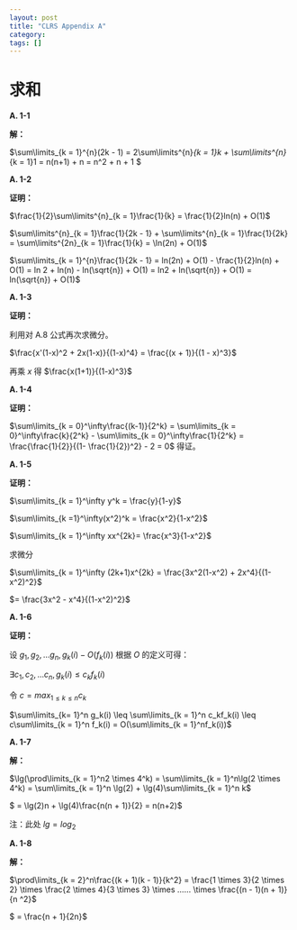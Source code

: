 ```yaml
---
layout: post
title: "CLRS Appendix A"
category: 
tags: []
---
```


<head>
    <script src="https://cdn.mathjax.org/mathjax/latest/MathJax.js?config=TeX-AMS-MML_HTMLorMML" type="text/javascript"></script>
    <script type="text/x-mathjax-config">
        MathJax.Hub.Config({
            tex2jax: {
            skipTags: ['script', 'noscript', 'style', 'textarea', 'pre'],
            inlineMath: [['$','$']]
            }
        });
    </script>
</head>

# 求和

**A. 1-1**

**解：**

$\sum\limits_{k = 1}^{n}(2k - 1) = 2\sum\limits^{n}_{k = 1}k + \sum\limits^{n}_{k = 1}1 = n(n+1) + n = n^2 + n + 1 $



**A. 1-2**

**证明：**

$\frac{1}{2}\sum\limits^{n}_{k = 1}\frac{1}{k} = \frac{1}{2}ln(n) + O(1)$

$\sum\limits^{n}_{k = 1}\frac{1}{2k - 1} + \sum\limits^{n}_{k = 1}\frac{1}{2k} = \sum\limits^{2n}_{k = 1}\frac{1}{k} = \ln(2n) + O(1)$

$\sum\limits_{k = 1}^{n}\frac{1}{2k - 1} = ln(2n) + O(1) - \frac{1}{2}ln(n) + O(1) = ln 2 + ln(n) - ln(\sqrt{n}) + O(1) = ln2 + ln(\sqrt{n}) + O(1) = ln(\sqrt{n}) + O(1)$



**A. 1-3**

**证明：**

利用对 A.8 公式再次求微分。

$\frac{x'(1-x)^2 + 2x(1-x)}{(1-x)^4} = \frac{(x + 1)}{(1 - x)^3}$

再乘 $x$ 得 $\frac{x(1+1)}{(1-x)^3}$



**A. 1-4**

**证明：**

$\sum\limits_{k = 0}^\infty\frac{(k-1)}{2^k} = \sum\limits_{k = 0}^\infty\frac{k}{2^k} - \sum\limits_{k = 0}^\infty\frac{1}{2^k} = \frac{\frac{1}{2}}{(1- \frac{1}{2})^2} - 2 = 0$ 得证。



**A. 1-5**

**证明：**

$\sum\limits_{k = 1}^\infty y^k = \frac{y}{1-y}$

$\sum\limits_{k =1}^\infty(x^2)^k = \frac{x^2}{1-x^2}$ 

$\sum\limits_{k = 1}^\infty xx^{2k}= \frac{x^3}{1-x^2}$

求微分

$\sum\limits_{k = 1}^\infty (2k+1)x^{2k} = \frac{3x^2(1-x^2) + 2x^4}{(1-x^2)^2}$

$= \frac{3x^2 - x^4}{(1-x^2)^2}$



**A. 1-6**

**证明：**

设 $g_1, g_2, … g_n, g_k(i) - O(f_k(i))$  根据 $O$ 的定义可得：

$\exists c_1, c_2, … c_n , g_k(i) \leq c_kf_k(i)$

令 $c = max_{1\leq k \leq n}c_k$

$\sum\limits_{k= 1}^n g_k(i) \leq \sum\limits_{k = 1}^n c_kf_k(i) \leq c\sum\limits_{k = 1}^n f_k(i) = O(\sum\limits_{k = 1}^nf_k(i))$



**A. 1-7**

**解：**

$\lg(\prod\limits_{k = 1}^n2 \times 4^k) = \sum\limits_{k = 1}^n\lg(2 \times 4^k) = \sum\limits_{k = 1}^n \lg(2) + \lg(4)\sum\limits_{k = 1}^n k$

$ = \lg(2)n + \lg(4)\frac{n(n + 1)}{2} = n(n+2)$

注：此处 $lg = log_2$



**A. 1-8**

**解：**

$\prod\limits_{k = 2}^n\frac{(k + 1)(k - 1)}{k^2} = \frac{1 \times 3}{2 \times 2} \times \frac{2 \times 4}{3 \times 3} \times …… \times \frac{(n - 1)(n + 1)}{n ^2}$

$ = \frac{n + 1}{2n}$













